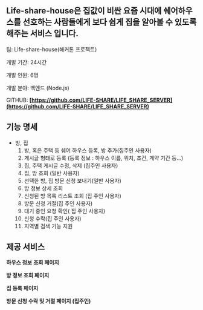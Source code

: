 ## Life-share-house은 집값이 비싼 요즘 시대에 쉐어하우스를 선호하는 사람들에게 보다 쉽게 집을 알아볼 수 있도록 해주는 서비스 입니다.

팀: Life-share-house(해커톤 프로젝트)

개발 기간: 24시간

개발 인원:  6명

개발 분야: 백엔드 (Node.js)

GITHUB: **[https://github.com/LIFE-SHARE/LIFE_SHARE_SERVER](https://github.com/LIFE-SHARE/LIFE_SHARE_SERVER)**

## 기능 명세

- 방, 집
    1. 방, 혹은 주택 등 쉐어 하우스 등록, 방 추가(집주인 사용자)
    2. 게시글 형태로 등록 (등록 정보 : 하우스 이름, 위치, 조건, 계약 기간 등...)
    3. 집, 주택 게시글 수정, 삭제 (집주인 사용자)
    4. 집, 방 조회 (일반 사용자)
    5. 선택한 방, 집 방문 신청 보내기(일반 사용자)
    6.  방 정보 상세 조회
    7. 신청된 방 목록 리스트 조회 (집 주인 사용자)
    8. 방문 신청 거절(집 주인 사용자)
    9. 대기 중인 요청 확인( 집 주인 사용자)
    10. 신청 수락(집 주인 사용자)
    11. 지역별 검색 기능 지원

## 제공 서비스

**하우스 정보** **조회 페이지**

**방 정보 조회 페이지**


**집 등록 페이지**


**방문 신청 수락 및 거절 페이지 (집주인)**
